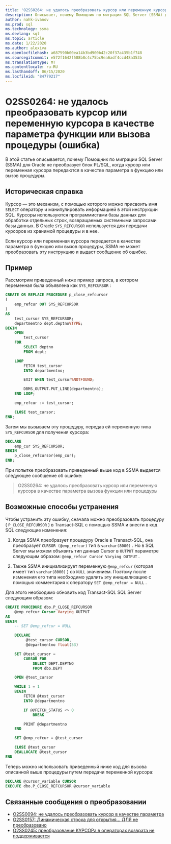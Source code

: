 ```yaml
---
title: 'O2SS0264: не удалось преобразовать курсор или переменную курсора в качестве параметра функции или вызова процедуры (ошибка)'
description: Описывает, почему Помощник по миграции SQL Server (SSMA) для Oracle не преобразует блок PL/SQL, когда курсор или переменная курсора передаются в качестве параметра в функцию или вызов процедуры.
author: nahk-ivanov
ms.prod: sql
ms.technology: ssma
ms.devlang: sql
ms.topic: article
ms.date: 1/22/2020
ms.author: alexiva
ms.openlocfilehash: a687590b00ea14b3bd900b42c20f37a435b1f748
ms.sourcegitcommit: e572f1642f588b8c4c75bc9ea6adf4ccd48a353b
ms.translationtype: MT
ms.contentlocale: ru-RU
ms.lasthandoff: 06/15/2020
ms.locfileid: "84779217"
---
```

# <a name="o2ss0264-unable-to-convert-cursor-or-cursor-variable-as-a-function-or-procedure-call-parameter-error"></a>O2SS0264: не удалось преобразовать курсор или переменную курсора в качестве параметра функции или вызова процедуры (ошибка)

В этой статье описывается, почему Помощник по миграции SQL Server (SSMA) для Oracle не преобразует блок PL/SQL, когда курсор или переменная курсора передаются в качестве параметра в функцию или вызов процедуры.

## <a name="background"></a>Историческая справка

Курсор — это механизм, с помощью которого можно присвоить имя `SELECT` оператору и манипулировать информацией в этой инструкции SQL. Курсоры используются программистами базы данных для обработки отдельных строк, возвращаемых системными запросами базы данных. В Oracle `SYS_REFCURSOR` используется для передачи курсоров из хранимой процедуры и в нее.

Если курсор или переменная курсора передается в качестве параметра в функцию или вызов процедуры, SSMA не может преобразовать эту инструкцию и выдаст сообщение об ошибке.

## <a name="example"></a>Пример

Рассмотрим приведенный ниже пример запроса, в котором переменная была объявлена как `SYS_REFCURSOR` :

```sql
CREATE OR REPLACE PROCEDURE p_close_refcursor
(
    emp_refcur OUT SYS_REFCURSOR
)
AS
    test_cursor SYS_REFCURSOR;
    departmentno dept.deptno%TYPE;
BEGIN
    OPEN
        test_cursor
    FOR
        SELECT deptno
        FROM dept;

    LOOP
        FETCH test_cursor
        INTO departmentno;

        EXIT WHEN test_cursor%NOTFOUND;

        DBMS_OUTPUT.PUT_LINE(departmentno);
    END LOOP;

    emp_refcur := test_cursor;

    CLOSE test_cursor;
END;
```

Затем мы вызываем эту процедуру, передав ей переменную типа `SYS_REFCURSOR` для получения курсора:

```sql
DECLARE
    emp_cur SYS_REFCURSOR;
BEGIN
    p_close_refcursor(emp_cur);
END;
```

При попытке преобразовать приведенный выше код в SSMA выдается следующее сообщение об ошибке:

> O2SS0264: не удалось преобразовать курсор или переменную курсора в качестве параметра вызова функции или процедуры

## <a name="possible-remedies"></a>Возможные способы устранения

Чтобы устранить эту ошибку, сначала можно преобразовать процедуру ( `P_CLOSE_REFCURSOR` ) в Transact-SQL с помощью SSMA и внести в код SQL следующие изменения:

1. Когда SSMA преобразует процедуру Oracle в Transact-SQL, она преобразует `CURSOR (@emp_refcur)` тип в `varchar(8000)` . Но в SQL Server мы можем объявить тип данных Cursor в `OUTPUT` параметре следующим образом: `@emp_refcur Cursor Varying OUTPUT` .

2. Также SSMA инициализирует переменную `@emp_refcur` (которая имеет тип `varchar(8000)` ) со `NULL` значением. Поэтому после изменения его типа необходимо удалить эту инициализацию с помощью комментария к оператору `SET @emp_refcur = NULL` .

Для этого необходимо обновить код Transact-SQL SQL Server следующим образом:

```sql
CREATE PROCEDURE dbo.P_CLOSE_REFCURSOR
    @emp_refcur Cursor Varying OUTPUT
AS
BEGIN
    -- SET @emp_refcur = NULL

    DECLARE
         @test_cursor CURSOR,
         @departmentno float(53)

    SET @test_cursor =
        CURSOR FOR
            SELECT DEPT.DEPTNO
            FROM dbo.DEPT

    OPEN @test_cursor

    WHILE 1 = 1
    BEGIN
        FETCH @test_cursor
        INTO @departmentno

        IF @@FETCH_STATUS <> 0
            BREAK

        PRINT @departmentno
    END

    SET @emp_refcur = @test_cursor

    CLOSE @test_cursor
    DEALLOCATE @test_cursor
END
```

Теперь можно использовать приведенный ниже код для вызова описанной выше процедуры путем передачи переменной курсора:

```sql
DECLARE @cursor_variable CURSOR
EXECUTE dbo.P_CLOSE_REFCURSOR @cursor_variable
```

## <a name="related-conversion-messages"></a>Связанные сообщения о преобразовании

* [O2SS0094: не удалось преобразовать курсор в качестве параметра](o2ss0094.md)
* [O2SS0157: Динамическая строка для открытия... ДЛЯ не преобразовано](o2ss0157.md)
* [O2SS0245: преобразование КУРСОРа в операторах возврата не поддерживается](o2ss0245.md)
